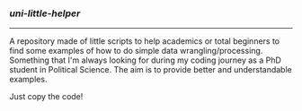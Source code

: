 ### ***uni-little-helper***
---
A repository made of little scripts to help academics or total beginners to find some examples of how to do simple data wrangling/processing.  
Something that I'm always looking for during my coding journey as a PhD student in Political Science. The aim is to provide better and understandable examples.

Just copy the code!
